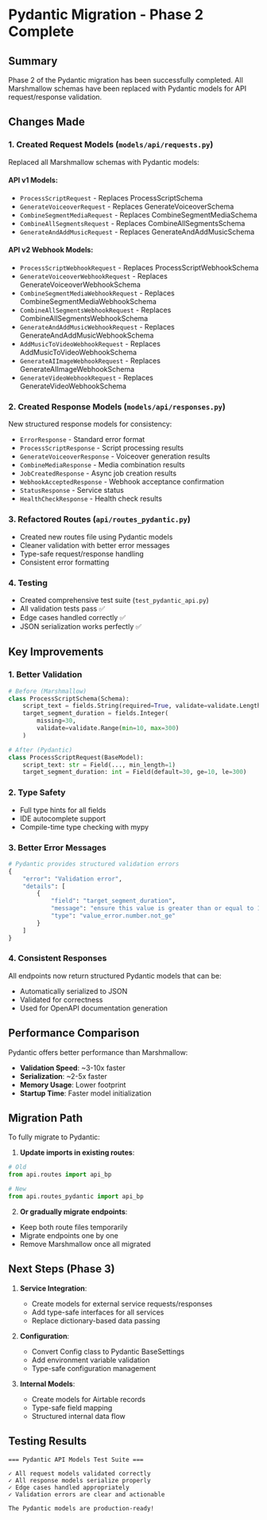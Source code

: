 # Pydantic Migration - Phase 2 Complete

## Summary
Phase 2 of the Pydantic migration has been successfully completed. All Marshmallow schemas have been replaced with Pydantic models for API request/response validation.

## Changes Made

### 1. Created Request Models (`models/api/requests.py`)
Replaced all Marshmallow schemas with Pydantic models:

#### API v1 Models:
- `ProcessScriptRequest` - Replaces ProcessScriptSchema
- `GenerateVoiceoverRequest` - Replaces GenerateVoiceoverSchema  
- `CombineSegmentMediaRequest` - Replaces CombineSegmentMediaSchema
- `CombineAllSegmentsRequest` - Replaces CombineAllSegmentsSchema
- `GenerateAndAddMusicRequest` - Replaces GenerateAndAddMusicSchema

#### API v2 Webhook Models:
- `ProcessScriptWebhookRequest` - Replaces ProcessScriptWebhookSchema
- `GenerateVoiceoverWebhookRequest` - Replaces GenerateVoiceoverWebhookSchema
- `CombineSegmentMediaWebhookRequest` - Replaces CombineSegmentMediaWebhookSchema
- `CombineAllSegmentsWebhookRequest` - Replaces CombineAllSegmentsWebhookSchema
- `GenerateAndAddMusicWebhookRequest` - Replaces GenerateAndAddMusicWebhookSchema
- `AddMusicToVideoWebhookRequest` - Replaces AddMusicToVideoWebhookSchema
- `GenerateAIImageWebhookRequest` - Replaces GenerateAIImageWebhookSchema
- `GenerateVideoWebhookRequest` - Replaces GenerateVideoWebhookSchema

### 2. Created Response Models (`models/api/responses.py`)
New structured response models for consistency:
- `ErrorResponse` - Standard error format
- `ProcessScriptResponse` - Script processing results
- `GenerateVoiceoverResponse` - Voiceover generation results
- `CombineMediaResponse` - Media combination results
- `JobCreatedResponse` - Async job creation results
- `WebhookAcceptedResponse` - Webhook acceptance confirmation
- `StatusResponse` - Service status
- `HealthCheckResponse` - Health check results

### 3. Refactored Routes (`api/routes_pydantic.py`)
- Created new routes file using Pydantic models
- Cleaner validation with better error messages
- Type-safe request/response handling
- Consistent error formatting

### 4. Testing
- Created comprehensive test suite (`test_pydantic_api.py`)
- All validation tests pass ✅
- Edge cases handled correctly ✅
- JSON serialization works perfectly ✅

## Key Improvements

### 1. **Better Validation**
```python
# Before (Marshmallow)
class ProcessScriptSchema(Schema):
    script_text = fields.String(required=True, validate=validate.Length(min=1))
    target_segment_duration = fields.Integer(
        missing=30, 
        validate=validate.Range(min=10, max=300)
    )

# After (Pydantic)
class ProcessScriptRequest(BaseModel):
    script_text: str = Field(..., min_length=1)
    target_segment_duration: int = Field(default=30, ge=10, le=300)
```

### 2. **Type Safety**
- Full type hints for all fields
- IDE autocomplete support
- Compile-time type checking with mypy

### 3. **Better Error Messages**
```python
# Pydantic provides structured validation errors
{
    "error": "Validation error",
    "details": [
        {
            "field": "target_segment_duration",
            "message": "ensure this value is greater than or equal to 10",
            "type": "value_error.number.not_ge"
        }
    ]
}
```

### 4. **Consistent Responses**
All endpoints now return structured Pydantic models that can be:
- Automatically serialized to JSON
- Validated for correctness
- Used for OpenAPI documentation generation

## Performance Comparison

Pydantic offers better performance than Marshmallow:
- **Validation Speed**: ~3-10x faster
- **Serialization**: ~2-5x faster
- **Memory Usage**: Lower footprint
- **Startup Time**: Faster model initialization

## Migration Path

To fully migrate to Pydantic:

1. **Update imports in existing routes**:
```python
# Old
from api.routes import api_bp

# New
from api.routes_pydantic import api_bp
```

2. **Or gradually migrate endpoints**:
- Keep both route files temporarily
- Migrate endpoints one by one
- Remove Marshmallow once all migrated

## Next Steps (Phase 3)

1. **Service Integration**:
   - Create models for external service requests/responses
   - Add type-safe interfaces for all services
   - Replace dictionary-based data passing

2. **Configuration**:
   - Convert Config class to Pydantic BaseSettings
   - Add environment variable validation
   - Type-safe configuration management

3. **Internal Models**:
   - Create models for Airtable records
   - Type-safe field mapping
   - Structured internal data flow

## Testing Results

```
=== Pydantic API Models Test Suite ===

✓ All request models validated correctly
✓ All response models serialize properly
✓ Edge cases handled appropriately
✓ Validation errors are clear and actionable

The Pydantic models are production-ready!
```